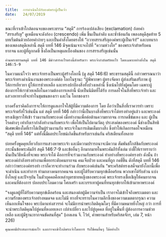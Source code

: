 ```yaml
---
title:  การดำเนินไปกับองค์พระผู้เป็นเจ้า
date:   24/07/2019
---
```


ขณะที่เราเข้าใกล้ตอนจบของพระธรรม “สดุดี” การร้องเปล่งเสียง (exclamation) ถ้อยคำ “สรรเสริญ” ดูเหมือนจะดังก้อง (crescendo) เพิ่ม ขึ้นเป็นลำดับ และซ้ำซ้อนกัน เพลงสดุดีสุดท้าย 5 บทเริ่มต้นด้วยถ้อยคำง่ายๆ และเป็นคำสั่งโดยตรงให้ “ถวายสรรเสริญองค์พระผู้เป็นเจ้า!” และบทแรก ของเพลงสดุดีเหล่านี้ สดุดี บทที่ 146 มีจุดเน้นเจาะจงไปที่ “ความห่วงใย” ของพระเจ้าสำหรับคนยากจน และผู้ที่ถูกกดขี่ ซึ่งถือเป็นเหตุผลเบื้องต้นของ การสรรเสริญเช่นนั้น

`อ่านพระธรรมสดุดี บทที่ 146 มีข่าวสารอะไรตรงนี้สำหรับเรา พระเจ้ากำลังตรัสอะไร โดยเฉพาะอย่างยิ่งใน สดุดี 146:5-9`

ในความแน่ใจว่า พระเจ้าทรงเป็นพระผู้สร้างโลกนี้ (ดู สดุดี 146:6) พระธรรมสดุดีนี้ กล่าวพรรณนาว่าพระเจ้าทรงดำเนินงานของพระองค์ต่อ โลกในฐานะ “ผู้พิพากษา ผู้ทรงจัดหา ผู้ส่งเสริมเสรีภาพ ผู้ให้การเยียวยา ผู้ให้การช่วยเหลือ และทรงปกป้องสิ่งทั้งปวงเหล่านี้ ซึ่งเน้นไปยังผู้คนโดย เฉพาะผู้ต้องการให้เราช่วยเหลือในความต้องการเหล่านี้ นับเป็นนิมิตที่ได้รับ การดลใจในสิ่งที่พระเจ้าทำ และแสวงหาทางที่จะทำในชุมชนของเรา และใน โลกของเรา

บางครั้งเราคิดถึงการจะให้การดูแลเอาใจใส่ผู้ที่มีความต้องการ โดย ถือว่าเป็นสิ่งที่เราควรทำ เพราะพระเจ้าตรัสไว้เช่นนั้น แต่ สดุดี บทที่ 146 กล่าวว่านี่เป็นบางสิ่งที่พระเจ้าได้ทรงทำอยู่แล้ว และพระองค์ทรงเชิญเราให้เข้า ร่วมงานกับพระองค์ เมื่อทำงานเพื่อต่อต้านความยากจน การกดขี่ข่มเหง และ ผู้เป็นโรคต่างๆ เท่ากับเรากำลังทำงานกับพระเจ้า เพื่อให้เป็นไปตามวัตถุ ประสงค์ของพระองค์ นี่ช่างเป็นสิทธิพิเศษเพียงใดที่เราได้เป็นผู้ร่วมงานกับ พระเจ้าในการเติมเต็มบางสิ่ง ซึ่งทำให้เกิดการดลใจเหมือน “สดุดี บทที่ 146” แต่ทั้งนี้มีผลประโยชน์เกิดขึ้นสำหรับเราเช่นกัน คริสเตียนทั้งหลาย

บ่อยครั้งพูดคุยเกี่ยวกับการแสวงหาพระเจ้า และมีความปรารถนาจะมีความ สัมพันธ์ใกล้ชิดกับพระองค์ กระนั้นข้อพระคัมภีร์ สดุดี 146:7-9 และข้ออื่นๆ อีกมากมายในพระคัมภีร์ทั้งเล่ม บ่งชี้ให้เราทราบว่า นั่นเป็นวิธีหนึ่งที่จะพบ พระเจ้าได้ คือการที่จะร่วมงานกับพระองค์ ทำอย่างที่พระองค์ทรงทำ ดังนั้น ถ้าพระองค์กำลังทรงทำงานเพื่อยกระดับคนยากจน คนเจ็บป่วย และคนที่ถูก กดขี่ขึ้น ดังที่สดุดี บทที่ 146 กล่าวว่าพระองค์ทรงทำ เราก็ควรจะทำงานร่วม กับพระองค์เช่นกัน “พระคริสต์ทรงเสด็จมายังโลกนี้เพื่อจะดำเนิน และทำการ ท่ามกลางคนยากคนจน และผู้ได้รับความทุกข์เดือดร้อน พวกเขาได้รับส่วน แบ่งยิ่งใหญ่ และปัจจุบัน ในตัวบุคคลคือเหล่าบุตรชายหญิงของพระองค์ พระเจ้าทรงเชื้อเชิญให้คนยากจน และคนที่ต้องการ ปลอบประโลมความ โศกเศร้า และบรรเทาผู้คนที่ทนทุกข์ยากให้เข้ามาหาพระองค์

“จงดูแลผู้ที่ได้รับความทุกข์เดือดร้อน และสนองต่อผู้มีความจำเป็น เราอาจไม่เข้าใจถึงพระเมตตา และความรักของพระเจ้าอย่างหมดจด และไม่มี ทางที่จะทราบในความลึกซึ้งของความเมตตากรุณา ความเห็นอกเห็นใจของ พระบิดาแห่งสวรรค์ จะไม่มีการนำพระกิตติคุณใดๆ ที่มีความหมายยิ่งใหญ่ กว่า การที่จะนำพระกิตติคุณไปสู่คนที่หงอยเหงา เปล่าเปลี่ยว และไปสู่บุคคล ที่อยู่ในพื้นที่ ผู้ต้องการความช่วยเหลือ และผู้มีฐานะยากจนขัดสนที่สุด” (เอลเลน จี. ไว้ท์, คำพยานสำหรับคริสตจักร, เล่ม 7, หน้า 226)

`คุณเคยมีประสบการณ์อะไร และเราจะเข้าใกล้พระเจ้าโดยการ รับใช้คนอื่นๆ ได้อย่างไร`
